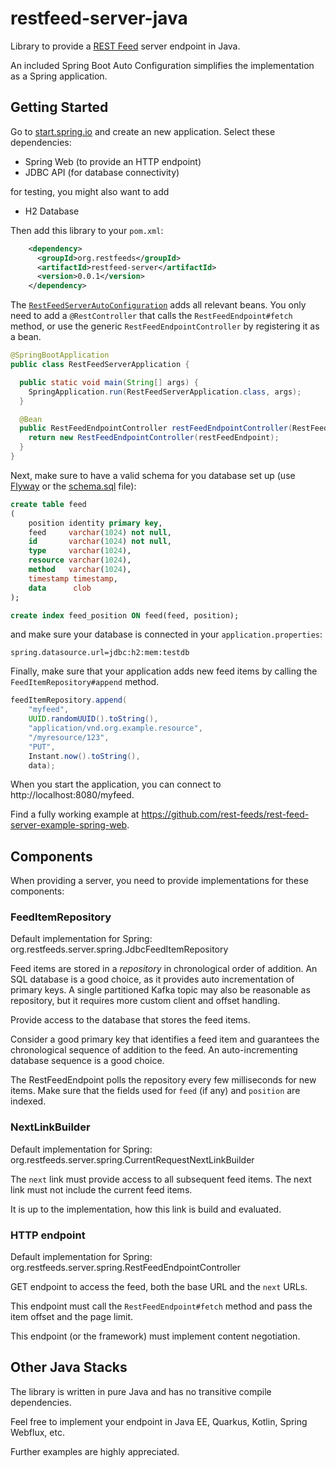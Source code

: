 # restfeed-server-java

Library to provide a [REST Feed](http://rest-feeds.org/) server endpoint in Java.

An included Spring Boot Auto Configuration simplifies the implementation as a Spring application.

## Getting Started 

Go to [start.spring.io](https://start.spring.io/#!type=maven-project&language=java&platformVersion=2.2.2.RELEASE&packaging=jar&jvmVersion=1.8&groupId=com.example&artifactId=restfeed-server-example&name=restfeed-server-example&description=Demo%20project%20for%20Spring%20Boot&packageName=com.example.restfeed-server-example&dependencies=web,jdbc,h2) and create an new application. Select these dependencies:

- Spring Web (to provide an HTTP endpoint)
- JDBC API (for database connectivity)

for testing, you might also want to add 

- H2 Database

Then add this library to your `pom.xml`:

```xml
    <dependency>
      <groupId>org.restfeeds</groupId>
      <artifactId>restfeed-server</artifactId>
      <version>0.0.1</version>
    </dependency>
```

The [`RestFeedServerAutoConfiguration`](src/main/java/org/restfeeds/server/spring/RestFeedServerAutoConfiguration.java) adds all relevant beans.
You only need to add a `@RestController` that calls the `RestFeedEndpoint#fetch` method, 
or use the generic `RestFeedEndpointController` by registering it as a bean.

```java
@SpringBootApplication
public class RestFeedServerApplication {

  public static void main(String[] args) {
    SpringApplication.run(RestFeedServerApplication.class, args);
  }

  @Bean
  public RestFeedEndpointController restFeedEndpointController(RestFeedEndpoint restFeedEndpoint) {
    return new RestFeedEndpointController(restFeedEndpoint);
  }
}
```

Next, make sure to have a valid schema for you database set up (use [Flyway](https://docs.spring.io/spring-boot/docs/current/reference/htmlsingle/#howto-use-a-higher-level-database-migration-tool) or the [schema.sql](https://docs.spring.io/spring-boot/docs/current/reference/htmlsingle/#howto-initialize-a-database-using-spring-jdbc) file):

```sql
create table feed
(
    position identity primary key,
    feed     varchar(1024) not null,
    id       varchar(1024) not null,
    type     varchar(1024),
    resource varchar(1024),
    method   varchar(1024),
    timestamp timestamp,
    data      clob
);

create index feed_position ON feed(feed, position);
```

and make sure your database is connected in your `application.properties`:

```properties
spring.datasource.url=jdbc:h2:mem:testdb
```

Finally, make sure that your application adds new feed items by calling the `FeedItemRepository#append` method.

```java
feedItemRepository.append(
    "myfeed",
    UUID.randomUUID().toString(),
    "application/vnd.org.example.resource",
    "/myresource/123",
    "PUT",
    Instant.now().toString(),
    data);
```

When you start the application, you can connect to http://localhost:8080/myfeed.

Find a fully working example at https://github.com/rest-feeds/rest-feed-server-example-spring-web.

## Components

When providing a server, you need to provide implementations for these components:

### FeedItemRepository

Default implementation for Spring: org.restfeeds.server.spring.JdbcFeedItemRepository

Feed items are stored in a _repository_ in chronological order of addition.
An SQL database is a good choice, as it provides auto incrementation of primary keys.
A single partitioned Kafka topic may also be reasonable as repository, but it requires more custom client and offset handling.

Provide access to the database that stores the feed items.

Consider a good primary key that identifies a feed item and guarantees the chronological sequence of addition to the feed.
An auto-incrementing database sequence is a good choice.

The RestFeedEndpoint polls the repository every few milliseconds for new items.
Make sure that the fields used for `feed` (if any) and `position` are indexed.

### NextLinkBuilder

Default implementation for Spring: org.restfeeds.server.spring.CurrentRequestNextLinkBuilder

The `next` link must provide access to all subsequent feed items.
The next link must not include the current feed items.

It is up to the implementation, how this link is build and evaluated.

### HTTP endpoint

Default implementation for Spring: org.restfeeds.server.spring.RestFeedEndpointController

GET endpoint to access the feed, both the base URL and the `next` URLs.

This endpoint must call the `RestFeedEndpoint#fetch` method and pass the item offset and the page limit.

This endpoint (or the framework) must implement content negotiation.


## Other Java Stacks

The library is written in pure Java and has no transitive compile dependencies.

Feel free to implement your endpoint in Java EE, Quarkus, Kotlin, Spring Webflux, etc.

Further examples are highly appreciated.
